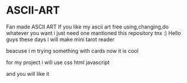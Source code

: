 # ASCII-ART
Fan made ASCII ART
If you like my ascii art
free using,changing,do whatever you want i just need one 
mantioned this repository
tnx :)
Hello guys these days i will make mini tarot reader

beacuse i m trying something with cards now it is cool

for my project i will use css html javascript

and you will like it
